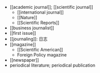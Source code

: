 - [[academic journal]]; [[scientific journal]]
    - [[international journal]]
    - [[Nature]]
    - [[Scientific Reports]]
- [[business journalist]]
- [[first issue]]
- [[journaling]]: 日志
- [[magazine]]
    - [[Scientific American]]
    - Foreign Policy magazine
- [[newspaper]]
- periodical literature; periodical publication
